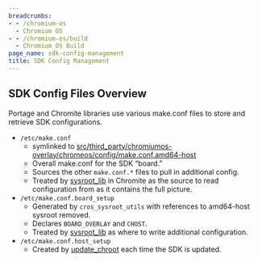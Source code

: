 ```yaml
---
breadcrumbs:
- - /chromium-os
  - Chromium OS
- - /chromium-os/build
  - Chromium OS Build
page_name: sdk-config-management
title: SDK Config Management
---
```


## SDK Config Files Overview

Portage and Chromite libraries use various make.conf files to store and retrieve
SDK configurations.

*   `/etc/make.conf`
    *   symlinked to
        [src/third_party/chromiumos-overlay/chromeos/config/make.conf.amd64-host](https://chromium.googlesource.com/chromiumos/overlays/chromiumos-overlay/+/main/chromeos/config/make.conf.amd64-host)
    *   Overall make.conf for the SDK “board.”
    *   Sources the other `make.conf.*` files to pull in additional config.
    *   Treated by
        [sysroot_lib](https://chromium.googlesource.com/chromiumos/chromite/+/HEAD/lib/sysroot_lib.py)
        in Chromite as the source to read configuration from as it contains the
        full picture.
*   `/etc/make.conf.board_setup`
    *   Generated by `cros_sysroot_utils` with references to amd64-host sysroot
        removed.
    *   Declares `BOARD_OVERLAY` and `CHOST`.
    *   Treated by
        [sysroot_lib](https://chromium.googlesource.com/chromiumos/chromite/+/HEAD/lib/sysroot_lib.py)
        as where to write additional configuration.
*   `/etc/make.conf.host_setup`
    *   Created by
        [update_chroot](https://chromium.googlesource.com/chromiumos/platform/crosutils/+/HEAD/update_chroot)
        each time the SDK is updated.
